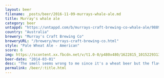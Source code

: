 ```yaml
---
layout: beer
filename: _posts/beer/2016-11-09-murrays-whale-ale.md
title: Murray's whale ale
category: beer
untappd: "https://untappd.com/b/murrays-craft-brewing-co-whale-ale/9889"
country: "Australia"
brewery: "Murray's Craft Brewing Co"
breweryURL: "/brewery/murrays-craft-brewing-co.html"
style: "Pale Wheat Ale - American"
score: 6
img: https://scontent.xx.fbcdn.net/v/t1.0-0/p480x480/1622815_10152293133083745_1090580214_n.jpg?oh=1b3c1f54a772c56d9e9852044ed2b341&oe=595AE750
beer-date: "2014-03-01"
desc: "The smell seems wrong to me since it's a wheat beer but the flavour is ok"
permalink: /beer/:title.html
---
```

